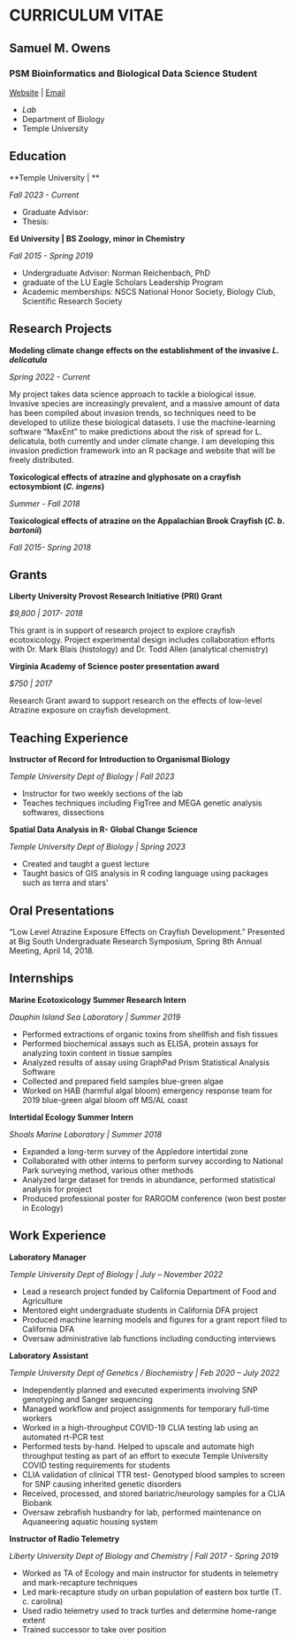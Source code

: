 # **CURRICULUM VITAE**
## **Samuel M. Owens**
### **PSM Bioinformatics and Biological Data Science  Student**
[Website]() | [Email](tur@temple.edu)
- _Lab_ 
- Department of Biology
- Temple University


## Education
**Temple University | **

*Fall 2023 - Current*
- Graduate Advisor: 
- Thesis: 


**Ed University | BS Zoology, minor in Chemistry**

*Fall 2015 - Spring 2019*
- Undergraduate Advisor: Norman Reichenbach, PhD
- graduate of the LU Eagle Scholars Leadership Program
- Academic memberships: NSCS National Honor Society, Biology Club, Scientific Research Society


## Research Projects
**Modeling climate change effects on the establishment of the invasive *L. delicatula***

*Spring 2022 - Current*

My project takes data science approach to tackle a biological issue. Invasive species are increasingly prevalent, and a massive amount of data has been compiled about invasion trends, so techniques need to be developed to utilize these biological datasets. I use the machine-learning software “MaxEnt” to make predictions about the risk of spread for L. delicatula, both currently and under climate change. I am developing this invasion prediction framework into an R package and website that will be freely distributed. 


**Toxicological effects of atrazine and glyphosate on a crayfish ectosymbiont (*C. ingens*)**

*Summer - Fall 2018*


**Toxicological effects of atrazine on the Appalachian Brook Crayfish (*C. b. bartonii*)**		

*Fall 2015- Spring 2018*

## Grants
**Liberty University Provost Research Initiative (PRI) Grant** 

*$9,800 |	2017- 2018* 

This grant is in support of research project to explore crayfish ecotoxicology. Project experimental design includes collaboration efforts with Dr. Mark Blais (histology) and Dr. Todd Allen (analytical chemistry)

**Virginia Academy of Science poster presentation award** 

*$750 |	2017*

Research Grant award to support research on the effects of low-level Atrazine exposure on crayfish development.


## Teaching Experience
**Instructor of Record for Introduction to Organismal Biology**

*Temple University Dept of Biology | Fall 2023*
- Instructor for two weekly sections of the lab
-	Teaches techniques including FigTree and MEGA genetic analysis softwares, dissections

**Spatial Data Analysis in R- Global Change Science**		

*Temple University Dept of Biology | Spring 2023*
-	Created and taught a guest lecture
-	Taught basics of GIS analysis in R coding language using packages such as terra and stars'


## Oral Presentations																				

“Low Level Atrazine Exposure Effects on Crayfish Development.” Presented at Big South Undergraduate Research Symposium, Spring 8th Annual Meeting, April 14, 2018.


## Internships																								
**Marine Ecotoxicology Summer Research Intern** 

*Dauphin Island Sea Laboratory | Summer 2019*
-	Performed extractions of organic toxins from shellfish and fish tissues
-	Performed biochemical assays such as ELISA, protein assays for analyzing toxin content in tissue samples 
-	Analyzed results of assay using GraphPad Prism Statistical Analysis Software
-	Collected and prepared field samples blue-green algae 
-	Worked on HAB (harmful algal bloom) emergency response team for 2019 blue-green algal bloom off MS/AL coast

**Intertidal Ecology Summer Intern** 

*Shoals Marine Laboratory | Summer 2018*
-	Expanded a long-term survey of the Appledore intertidal zone
-	Collaborated with other interns to perform survey according to National Park surveying method, various other methods
-	Analyzed large dataset for trends in abundance, performed statistical analysis for project
-	Produced professional poster for RARGOM conference (won best poster in Ecology)


## Work Experience																			

**Laboratory Manager** 

*Temple University Dept of Biology | July – November 2022*
-	Lead a research project funded by California Department of Food and Agriculture
-	Mentored eight undergraduate students in California DFA project
-	Produced machine learning models and figures for a grant report filed to California DFA
-	Oversaw administrative lab functions including conducting interviews

**Laboratory Assistant** 

*Temple University Dept of Genetics / Biochemistry | Feb 2020 – July 2022*
-	Independently planned and executed experiments involving SNP genotyping and Sanger sequencing 
-	Managed workflow and project assignments for temporary full-time workers
-	Worked in a high-throughput COVID-19 CLIA testing lab using an automated rt-PCR test
-	Performed tests by-hand. Helped to upscale and automate high throughput testing as part of an effort to execute Temple University COVID testing requirements for students
-	CLIA validation of clinical TTR test- Genotyped blood samples to screen for SNP causing inherited genetic disorders
-	Received, processed, and stored bariatric/neurology samples for a CLIA Biobank
-	Oversaw zebrafish husbandry for lab, performed maintenance on Aquaneering aquatic housing system

**Instructor of Radio Telemetry** 

*Liberty University Dept of Biology and Chemistry | Fall 2017 - Spring 2019*
-	Worked as TA of Ecology and main instructor for students in telemetry and mark-recapture techniques
-	Led mark-recapture study on urban population of eastern box turtle (T. c. carolina)
-	Used radio telemetry used to track turtles and determine home-range extent
-	Trained successor to take over position


